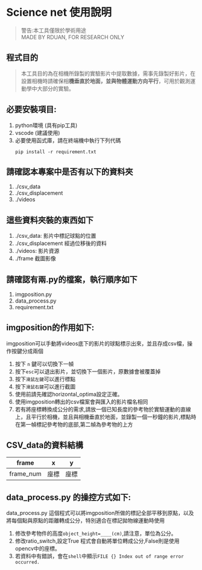 # Science net 使用說明

>警告:本工具僅限於學術用途  
MADE BY RDUAN, FOR RESEARCH ONLY


## 程式目的
>本工具目的為在相機所錄製的實驗影片中提取數據，需事先錄製好影片，在設置相機時請確保相**機垂直於地面，並與物體運動方向平行**，可用於觀測運動學中大部分的實驗。



## 必要安裝項目:
1. python環境 (具有pip工具)
2. vscode (建議使用)
3. 必要使用函式庫，請在終端機中執行下列代碼
   ```shell
   pip install -r requirement.txt
   ```

## 請確認本專案中是否有以下的資料夾
1. ./csv_data
2. ./csv_displacement
3. ./videos


## 這些資料夾裝的東西如下
1. ./csv_data:
   影片中標記球點的位置
2. ./csv_displacement
   經過位移後的資料
3. ./videos:
   影片資源
3. ./frame
   截圖影像


## 請確認有兩.py的檔案，執行順序如下
1. imgposition.py
2. data_process.py
3. requirement.txt

## imgposition的作用如下:
imgposition可以手動將videos底下的影片的球點標示出來，並且存成csv檔，操作按鍵分成兩個
1. 按下 `n` 鍵可以切換下一幀
2. 按下`esc`可以退出影片，並切換下一個影片，原數據會被覆蓋掉
3. 按下`滑鼠左鍵`可以進行標點
4. 按下`滑鼠右鍵`可以進行截圖
5. 使用前請先確認horizontal_optima設定正確。
6. 使用imgposition轉出的csv檔案會與匯入的影片檔名相同
7. 若有將座標轉換成公分的需求,請放一個已知長度的參考物於實驗運動的直線上，且平行於相機，並且與相機垂直於地面，並錄製一個一秒鐘的影片,標點時在第一幀標記參考物的底部,第二幀為參考物的上方


## CSV_data的資料結構
|frame    |x  |y  |
|---------|----|----|
|frame_num|座標|座標|
## data_process.py 的操控方式如下:
data_process.py 這個程式可以將imgposition所做的標記全部平移到原點，以及將每個點與原點的距離轉成公分，特別適合在標記拋物線運動時使用

1. 修改參考物件的高度`object_height=____(cm)`,請注意，單位為公分。
2. 修改ratio_switch,設定True 程式會自動將單位轉成公分,False則是使用opencv中的座標。
3. 若資料中有錯誤，會在`shell`中顯示`FILE {} Index out of range error occurred.`
